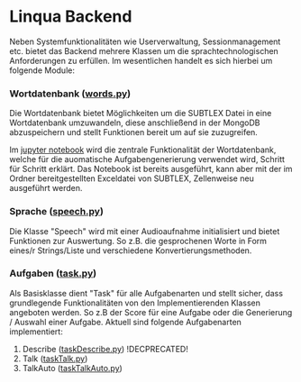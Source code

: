 # Linqua Backend

Neben Systemfunktionalitäten wie Userverwaltung, Sessionmanagement etc. bietet das Backend mehrere Klassen um die sprachtechnologischen Anforderungen zu erfüllen. Im wesentlichen handelt es sich hierbei um folgende Module:

### Wortdatenbank ([words.py](server/server/words.ipynb))
Die Wortdatenbank bietet Möglichkeiten um die SUBTLEX Datei in eine Wortdatenbank umzuwandeln, diese anschließend in der MongoDB abzuspeichern und stellt Funktionen bereit um auf sie zuzugreifen.

Im [jupyter notebook](example/words.ipynb) wird die zentrale Funktionalität der Wortdatenbank, welche für die auomatische Aufgabengenerierung verwendet wird, Schritt für Schritt erklärt.
Das Notebook ist bereits ausgeführt, kann aber mit der im Ordner bereitgestellten Exceldatei von SUBTLEX, Zellenweise neu ausgeführt werden.

### Sprache ([speech.py](server/server/speech.ipynb))
Die Klasse "Speech" wird mit einer Audioaufnahme initialisiert und bietet Funktionen zur Auswertung. So z.B. die gesprochenen Worte in Form eines/r Strings/Liste und verschiedene Konvertierungsmethoden.

### Aufgaben ([task.py](server/server/speech.ipynb))
Als Basisklasse dient "Task" für alle Aufgabenarten und stellt sicher, dass grundlegende Funktionalitäten von den Implementierenden Klassen angeboten werden. So z.B der Score für eine Aufgabe oder die Generierung / Auswahl einer Aufgabe.
Aktuell sind folgende Aufgabenarten implementiert:

1. Describe ([taskDescribe.py](server/server/taskDescribe.ipynb)) !DECPRECATED!
2. Talk ([taskTalk.py](server/server/taskTalk.ipynb))
3. TalkAuto ([taskTalkAuto.py](server/server/taskTalkAuto.ipynb))